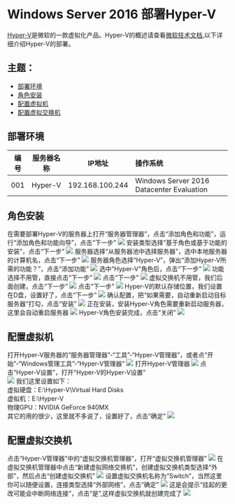 # Windows Server 2016 部署Hyper-V
[Hyper-V](https://docs.microsoft.com/zh-cn/windows-server/virtualization/hyper-v/hyper-v-on-windows-server)是微软的一款虚拟化产品。Hyper-V的概述请查看[微软技术文档](https://docs.microsoft.com/zh-cn/windows-server/virtualization/hyper-v/hyper-v-on-windows-server),以下详细介绍Hyper-V的部署。

## 主题：
- [部署环境](#部署环境)
- [角色安装](#角色安装)
- [配置虚拟机](#配置虚拟机)
- [配置虚拟交换机](#配置虚拟交换机)

## 部署环境
| 编号 | 服务器名称 | IP地址 | 操作系统 |
| :---: | :-----: | :------: | :-----|
| 001 | Hyper-V | 192.168.100.244 | Windows Server 2016 Datacenter Evaluation |

## 角色安装

在需要部署Hyper-V的服务器上打开“服务器管理器”，点击“添加角色和功能”，运行“添加角色和功能向导”，点击“下一步”
![](./../../IMGS/Hyper-V/Hyper-V-Deployment-1.png)
安装类型选择“基于角色或基于功能的安装”，点击“下一步”
![](./../../IMGS/Hyper-V/Hyper-V-Deployment-2.png)
服务器选择“从服务器池中选择服务器”，选中本地服务器的计算机名，点击“下一步”
![](./../../IMGS/Hyper-V/Hyper-V-Deployment-3.png)
服务器角色选择“Hyper-V”，弹出“添加Hyper-V所需的功能？”，点击“添加功能”
![](./../../IMGS/Hyper-V/Hyper-V-Deployment-4.png)
选中“Hyper-V”角色后，点击“下一步”
![](./../../IMGS/Hyper-V/Hyper-V-Deployment-5.png)
功能选择不用管，直接点击“下一步”
![](./../../IMGS/Hyper-V/Hyper-V-Deployment-6.png)
点击“下一步”
![](./../../IMGS/Hyper-V/Hyper-V-Deployment-7.png)
虚拟交换机不用管，我们后面创建，点击“下一步”
![](./../../IMGS/Hyper-V/Hyper-V-Deployment-8.png)
点击“下一步”
![](./../../IMGS/Hyper-V/Hyper-V-Deployment-9.png)
Hyper-V的默认存储位置，我们设置在D盘，设置好了，点击“下一步”
![](./../../IMGS/Hyper-V/Hyper-V-Deployment-10.png)
确认配置，把“如果需要，自动重新启动目标服务器”打勾，点击“安装”
![](./../../IMGS/Hyper-V/Hyper-V-Deployment-11.png)
正在安装，安装Hyper-V角色需要重新启动服务器，这里会自动重启服务器
![](./../../IMGS/Hyper-V/Hyper-V-Deployment-12.png)
Hyper-V角色安装完成，点击“关闭”
![](./../../IMGS/Hyper-V/Hyper-V-Deployment-13.png)

## 配置虚拟机
打开Hyper-V服务器的“服务器管理器”-“工具”-“Hyper-V管理器”，或者点“开始”-“Windows管理工具”-“Hyper-V管理器”
![](./../../IMGS/Hyper-V/Hyper-V-Deployment-14.png)
打开Hyper-V管理器
![](./../../IMGS/Hyper-V/Hyper-V-Deployment-15.png)
点击“Hyper-V设置”，打开“Hyper-V的Hyper-V设置” \
![](./../../IMGS/Hyper-V/Hyper-V-Deployment-16.png)
我们这里设置如下： \
虚拟硬盘：E:\Hyper-V\Virtual Hard Disks \
虚拟机：E:\Hyper-V\
物理GPU：NVIDIA GeForce 940MX \
其它的用的很少，这里就不多说了，设置好了，点击“确定”
![](./../../IMGS/Hyper-V/Hyper-V-Deployment-17.png)

## 配置虚拟交换机
点击“Hyper-V管理器”中的“虚拟交换机管理器”，打开“虚拟交换机管理器”
![](./../../IMGS/Hyper-V/Hyper-V-Deployment-18.png)
在虚拟交换机管理器中点击“新建虚拟网络交换机”，创建虚拟交换机类型选择“外部”，然后点击“创建虚拟交换机”
![](./../../IMGS/Hyper-V/Hyper-V-Deployment-19.png)
设置虚拟交换机名称为“Switch”，当然这里你可以随便设置，连接类型选择“外部网络”，点击“确定”
![](./../../IMGS/Hyper-V/Hyper-V-Deployment-20.png)
这是会提示“挂起的更改可能会中断网络连接”，点击“是”,这样虚拟交换机就创建完成了
![](./../../IMGS/Hyper-V/Hyper-V-Deployment-21.png)